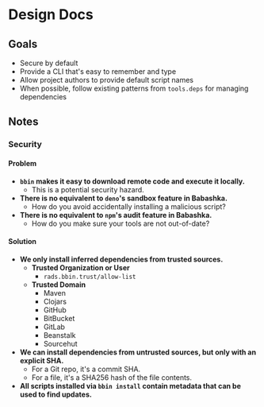 # Design Docs

## Goals

- Secure by default
- Provide a CLI that's easy to remember and type
- Allow project authors to provide default script names
- When possible, follow existing patterns from `tools.deps` for managing dependencies

## Notes

### Security

#### Problem

- **`bbin` makes it easy to download remote code and execute it locally.**
    - This is a potential security hazard.
- **There is no equivalent to `deno`'s sandbox feature in Babashka.**
    - How do you avoid accidentally installing a malicious script?
- **There is no equivalent to `npm`'s audit feature in Babashka.**
    - How do you make sure your tools are not out-of-date?

#### Solution

- **We only install inferred dependencies from trusted sources.**
    - **Trusted Organization or User**
        - `rads.bbin.trust/allow-list`
    - **Trusted Domain**
        - Maven
        - Clojars
        - GitHub
        - BitBucket
        - GitLab
        - Beanstalk
        - Sourcehut
- **We can install dependencies from untrusted sources, but only with an explicit SHA.**
    - For a Git repo, it's a commit SHA.
    - For a file, it's a SHA256 hash of the file contents.
- **All scripts installed via `bbin install` contain metadata that can be used to find updates.**
